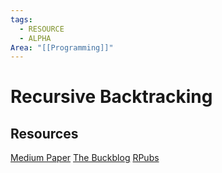 ```yaml
---
tags:
  - RESOURCE
  - ALPHA
Area: "[[Programming]]"
---
```


# Recursive Backtracking


## Resources
[Medium Paper](https://aryanab.medium.com/maze-generation-recursive-backtracking-5981bc5cc766)
[The Buckblog](https://weblog.jamisbuck.org/2010/12/27/maze-generation-recursive-backtracking)
[RPubs](https://rpubs.com/mstefan-rpubs/maze1)

